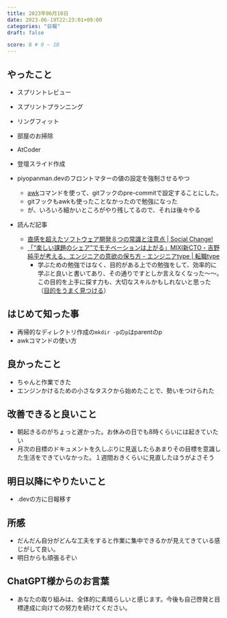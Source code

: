 ```yaml
---
title: 2023年06月18日
date: 2023-06-19T22:23:01+09:00
categories: "日報"
draft: false

score: 8 # 0 ~ 10
---
```


## やったこと

- スプリントレビュー
- スプリントプランニング
- リングフィット
- 部屋のお掃除
- AtCoder
- 登壇スライド作成
- piyopanman.devのフロントマターの値の設定を強制させるやつ
	- [awk](awk.md)コマンドを使って、gitフックのpre-commitで設定することにした。
	- gitフックもawkも使ったことなかったので勉強になった
	- が、いろいろ細かいところがやり残してるので、それは後々やる

- 読んだ記事
	- [直感を超えたソフトウェア開発８つの常識と注意点 | Social Change!](https://kuranuki.sonicgarden.jp/archives/33671)
	- [「“楽しい課題のシェア”でモチベーションは上がる」MIXI新CTO・吉野純平が考える、エンジニアの意欲の保ち方 - エンジニアtype | 転職type](https://type.jp/et/feature/22704/)
		- 学ぶための勉強ではなく、目的がある上での勉強をして、効率的に学ぶと良いと書いてあり、その通りですとしか言えなくなった〜〜。この目的を上手に探す力も、大切なスキルかもしれないと思った（[目的をうまく見つける](目的をうまく見つける.md)）


  

## はじめて知った事

- 再帰的なディレクトリ作成の`mkdir -p`の`p`はparentのp
- awkコマンドの使い方

  

## 良かったこと

- ちゃんと作業できた
- エンジンかけるための小さなタスクから始めたことで、勢いをつけられた

  

## 改善できると良いこと

- 朝起きるのがちょっと遅かった。お休みの日でも8時くらいには起きていたい
- 月次の目標のドキュメントを久しぶりに見返したらあまりその目標を意識した生活をできていなかった。１週間おきくらいに見直したほうがよさそう

  

## 明日以降にやりたいこと

- .devの方に日報移す

  

## 所感
- だんだん自分がどんな工夫をすると作業に集中できるかが見えてきている感じがして良い。
- 明日からも頑張るぞい


## ChatGPT様からのお言葉
- あなたの取り組みは、全体的に素晴らしいと感じます。今後も自己啓発と目標達成に向けての努力を続けてください。